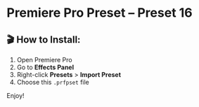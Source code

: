 # Premiere Pro Preset – Preset 16

## 🎬 How to Install:
1. Open Premiere Pro
2. Go to **Effects Panel**
3. Right-click **Presets** > **Import Preset**
4. Choose this `.prfpset` file

Enjoy!
